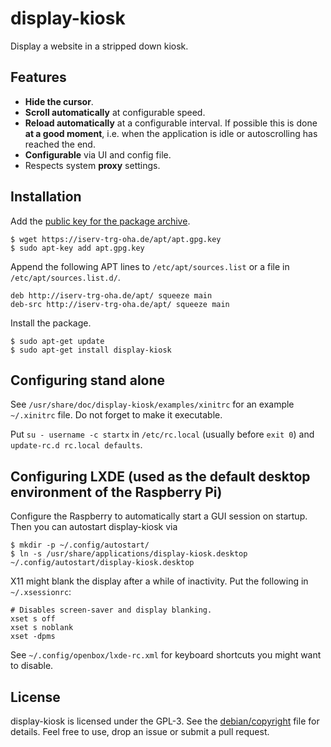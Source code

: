 display-kiosk
=============
Display a website in a stripped down kiosk.

Features
--------

 - **Hide the cursor**.
 - **Scroll automatically** at configurable speed.
 - **Reload automatically** at a configurable interval. If possible this is
   done **at a good moment**, i.e. when the application is idle or autoscrolling
   has reached the end.
 - **Configurable** via UI and config file.
 - Respects system **proxy** settings.

Installation
------------
Add the [public key for the package archive](https://iserv-trg-oha.de/apt/apt.gpg.key).

```
$ wget https://iserv-trg-oha.de/apt/apt.gpg.key
$ sudo apt-key add apt.gpg.key
```

Append the following APT lines to `/etc/apt/sources.list` or a file in
`/etc/apt/sources.list.d/`.

```
deb http://iserv-trg-oha.de/apt/ squeeze main
deb-src http://iserv-trg-oha.de/apt/ squeeze main
```

Install the package.

```
$ sudo apt-get update
$ sudo apt-get install display-kiosk
```

Configuring stand alone
-----------------------

See `/usr/share/doc/display-kiosk/examples/xinitrc` for an example `~/.xinitrc`
file. Do not forget to make it executable.

Put `su - username -c startx` in `/etc/rc.local` (usually before `exit 0`) and
`update-rc.d rc.local defaults`.

Configuring LXDE (used as the default desktop environment of the Raspberry Pi)
----------------------------------------------------------------------------------
Configure the Raspberry to automatically start a GUI session on startup. Then
you can autostart display-kiosk via

```
$ mkdir -p ~/.config/autostart/
$ ln -s /usr/share/applications/display-kiosk.desktop ~/.config/autostart/display-kiosk.desktop
```

X11 might blank the display after a while of inactivity. Put the following in
`~/.xsessionrc`:

```
# Disables screen-saver and display blanking.
xset s off
xset s noblank
xset -dpms
```

See `~/.config/openbox/lxde-rc.xml` for keyboard shortcuts you might want
to disable.

License
-------
display-kiosk is licensed under the GPL-3. See the
[debian/copyright](/debian/copyright) file for details. Feel free to use, drop
an issue or submit a pull request.
